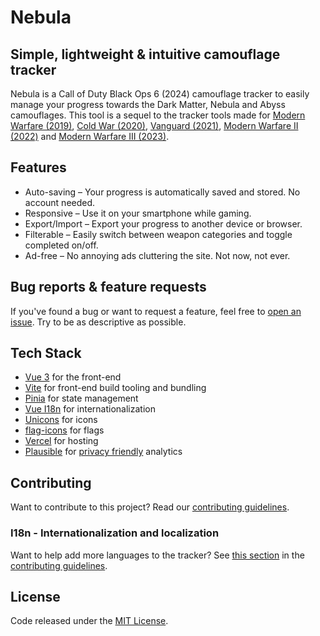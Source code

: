 # Nebula

## Simple, lightweight & intuitive camouflage tracker

Nebula is a Call of Duty Black Ops 6 (2024) camouflage tracker to easily manage your progress towards the Dark Matter, Nebula and Abyss camouflages. This tool is a sequel to the tracker tools made for [Modern Warfare (2019)](https://damascus.vercel.app/), [Cold War (2020)](https://coldwar.vercel.app/), [Vanguard (2021)](https://vanguard.emca.app/), [Modern Warfare II (2022)](https://orion.emca.app/) and [Modern Warfare III (2023)](https://interstellar.emca.app/).

## Features

- Auto-saving – Your progress is automatically saved and stored. No account needed.
- Responsive – Use it on your smartphone while gaming.
- Export/Import – Export your progress to another device or browser.
- Filterable – Easily switch between weapon categories and toggle completed on/off.
- Ad-free – No annoying ads cluttering the site. Not now, not ever.

## Bug reports & feature requests

If you've found a bug or want to request a feature, feel free to [open an issue](https://github.com/iiKline/nebula/issues/new). Try to be as descriptive as possible.

## Tech Stack

- [Vue 3](https://vuejs.org/) for the front-end
- [Vite](https://vitejs.dev/) for front-end build tooling and bundling
- [Pinia](https://pinia.vuejs.org/) for state management
- [Vue I18n](https://kazupon.github.io/vue-i18n/) for internationalization
- [Unicons](https://iconscout.com/unicons) for icons
- [flag-icons](https://github.com/lipis/flag-icons) for flags
- [Vercel](https://vercel.com/) for hosting
- [Plausible](https://plausible.io/) for [privacy friendly](https://plausible.io/privacy-focused-web-analytics) analytics

## Contributing

Want to contribute to this project? Read our [contributing guidelines](https://github.com/iiKline/nebula/blob/main/CONTRIBUTING.md).

### I18n - Internationalization and localization

Want to help add more languages to the tracker? See [this section](https://github.com/iiKline/nebula/blob/main/CONTRIBUTING.md#i18n---internationalization-and-localization) in the [contributing guidelines](https://github.com/carlssonemil/nebula/blob/main/CONTRIBUTING.md).

## License

Code released under the [MIT License](https://github.com/iiKline/nebula/blob/main/LICENSE).
